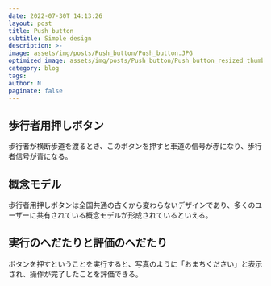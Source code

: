 ```yaml
---
date: 2022-07-30T 14:13:26
layout: post
title: Push button
subtitle: Simple design
description: >-
image: assets/img/posts/Push_button/Push_button.JPG
optimized_image: assets/img/posts/Push_button/Push_button_resized_thumbnail.JPG
category: blog
tags: 
author: N
paginate: false
---
```


## 歩行者用押しボタン

歩行者が横断歩道を渡るとき、このボタンを押すと車道の信号が赤になり、歩行者信号が青になる。


## 概念モデル

歩行者用押しボタンは全国共通の古くから変わらないデザインであり、多くのユーザーに共有されている概念モデルが形成されているといえる。

## 実行のへだたりと評価のへだたり

ボタンを押すということを実行すると、写真のように「おまちください」と表示され、操作が完了したことを評価できる。
